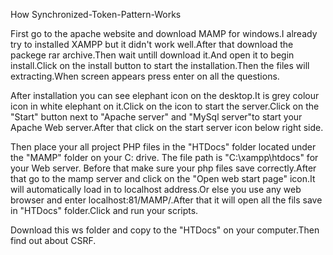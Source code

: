 How Synchronized-Token-Pattern-Works

First go to the apache website and download MAMP for windows.I already try to installed XAMPP but it didn't work well.After that download the packege rar archive.Then wait untill download it.And open it to begin install.Click on the install button to start the installation.Then the files will extracting.When screen appears press enter on all the questions.

After installation you can see elephant icon on the desktop.It is grey colour icon in white elephant on it.Click on the icon to start the server.Click on the "Start" button next to "Apache server" and "MySql server"to start your Apache Web server.After that click on the start server icon below right side.

Then place your all project PHP files in the "HTDocs" folder located under the "MAMP" folder on your C: drive. The file path is "C:\xampp\htdocs" for your Web server. Before that make sure your php files save correctly.After that go to the mamp server and click on the "Open web start page" icon.It will automatically load in to localhost address.Or else you use any web browser and enter localhost:81/MAMP/.After that it will open all the fils save in "HTDocs" folder.Click and run your scripts.

Download this ws folder and copy to the "HTDocs" on your computer.Then find out about CSRF.
